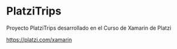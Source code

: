 # PlatziTrips
Proyecto PlatziTrips desarrollado en el Curso de Xamarin de Platzi

https://platzi.com/xamarin

